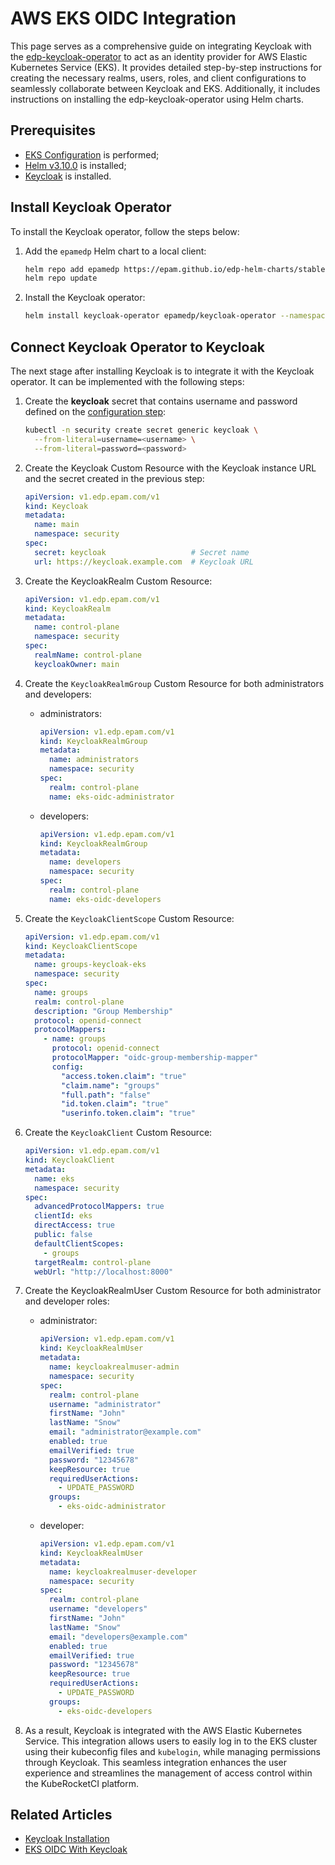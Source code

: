 # AWS EKS OIDC Integration

This page serves as a comprehensive guide on integrating Keycloak with the [edp-keycloak-operator](https://github.com/epam/edp-keycloak-operator) to act as an identity provider for AWS Elastic Kubernetes Service (EKS). It provides detailed step-by-step instructions for creating the necessary realms, users, roles, and client configurations to seamlessly collaborate between Keycloak and EKS. Additionally, it includes instructions on installing the edp-keycloak-operator using Helm charts.

## Prerequisites

* [EKS Configuration](configure-keycloak-oidc-eks/#eks-configuration) is performed;
* [Helm v3.10.0](https://github.com/helm/helm/releases/tag/v3.10.0) is installed;
* [Keycloak](../../operator-guide/auth/keycloak.md) is installed.

## Install Keycloak Operator

To install the Keycloak operator, follow the steps below:

1. Add the `epamedp` Helm chart to a local client:

    ```bash
    helm repo add epamedp https://epam.github.io/edp-helm-charts/stable
    helm repo update
    ```

2. Install the Keycloak operator:

    ```bash
    helm install keycloak-operator epamedp/keycloak-operator --namespace security --set name=keycloak-operator
    ```

## Connect Keycloak Operator to Keycloak

The next stage after installing Keycloak is to integrate it with the Keycloak operator. It can be implemented with the following steps:

1. Create the **keycloak** secret that contains username and password defined on the [configuration step](../../operator-guide/auth/keycloak.md#configuration):

    ```bash
    kubectl -n security create secret generic keycloak \
      --from-literal=username=<username> \
      --from-literal=password=<password>
    ```

2. Create the Keycloak Custom Resource with the Keycloak instance URL and the secret created in the previous step:

    ```yaml
    apiVersion: v1.edp.epam.com/v1
    kind: Keycloak
    metadata:
      name: main
      namespace: security
    spec:
      secret: keycloak                   # Secret name
      url: https://keycloak.example.com  # Keycloak URL
    ```

3. Create the KeycloakRealm Custom Resource:

    ```yaml
    apiVersion: v1.edp.epam.com/v1
    kind: KeycloakRealm
    metadata:
      name: control-plane
      namespace: security
    spec:
      realmName: control-plane
      keycloakOwner: main
    ```

4. Create the `KeycloakRealmGroup` Custom Resource for both administrators and developers:

    * administrators:

      ```yaml
      apiVersion: v1.edp.epam.com/v1
      kind: KeycloakRealmGroup
      metadata:
        name: administrators
        namespace: security
      spec:
        realm: control-plane
        name: eks-oidc-administrator
      ```

    * developers:

      ```yaml
      apiVersion: v1.edp.epam.com/v1
      kind: KeycloakRealmGroup
      metadata:
        name: developers
        namespace: security
      spec:
        realm: control-plane
        name: eks-oidc-developers
      ```

5. Create the `KeycloakClientScope` Custom Resource:

    ```yaml
    apiVersion: v1.edp.epam.com/v1
    kind: KeycloakClientScope
    metadata:
      name: groups-keycloak-eks
      namespace: security
    spec:
      name: groups
      realm: control-plane
      description: "Group Membership"
      protocol: openid-connect
      protocolMappers:
        - name: groups
          protocol: openid-connect
          protocolMapper: "oidc-group-membership-mapper"
          config:
            "access.token.claim": "true"
            "claim.name": "groups"
            "full.path": "false"
            "id.token.claim": "true"
            "userinfo.token.claim": "true"
    ```

6. Create the `KeycloakClient` Custom Resource:

    ```yaml
    apiVersion: v1.edp.epam.com/v1
    kind: KeycloakClient
    metadata:
      name: eks
      namespace: security
    spec:
      advancedProtocolMappers: true
      clientId: eks
      directAccess: true
      public: false
      defaultClientScopes:
        - groups
      targetRealm: control-plane
      webUrl: "http://localhost:8000"
    ```

7. Create the KeycloakRealmUser Custom Resource for both administrator and developer roles:

    * administrator:

      ``` yaml
      apiVersion: v1.edp.epam.com/v1
      kind: KeycloakRealmUser
      metadata:
        name: keycloakrealmuser-admin
        namespace: security
      spec:
        realm: control-plane
        username: "administrator"
        firstName: "John"
        lastName: "Snow"
        email: "administrator@example.com"
        enabled: true
        emailVerified: true
        password: "12345678"
        keepResource: true
        requiredUserActions:
          - UPDATE_PASSWORD
        groups:
          - eks-oidc-administrator
      ```

    * developer:

      ``` yaml
      apiVersion: v1.edp.epam.com/v1
      kind: KeycloakRealmUser
      metadata:
        name: keycloakrealmuser-developer
        namespace: security
      spec:
        realm: control-plane
        username: "developers"
        firstName: "John"
        lastName: "Snow"
        email: "developers@example.com"
        enabled: true
        emailVerified: true
        password: "12345678"
        keepResource: true
        requiredUserActions:
          - UPDATE_PASSWORD
        groups:
          - eks-oidc-developers
      ```

8. As a result, Keycloak is integrated with the AWS Elastic Kubernetes Service. This integration allows users to easily log in to the EKS cluster using their kubeconfig files and `kubelogin`, while managing permissions through Keycloak. This seamless integration enhances the user experience and streamlines the management of access control within the KubeRocketCI platform.

## Related Articles

* [Keycloak Installation](../auth/keycloak.md)
* [EKS OIDC With Keycloak](configure-keycloak-oidc-eks.md)

